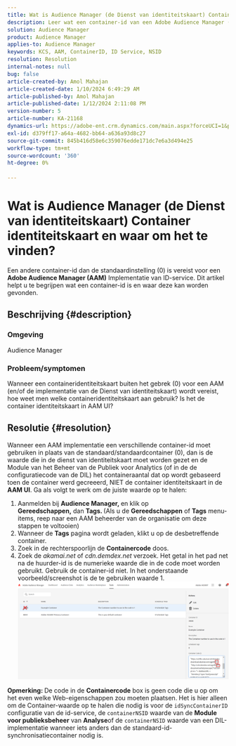 ```yaml
---
title: Wat is Audience Manager (de Dienst van identiteitskaart) Container identiteitskaart en waar om het te vinden?
description: Leer wat een container-id van een Adobe Audience Manager (ID-service) is en waar u deze kunt vinden. Volg de stappen in dit artikel.
solution: Audience Manager
product: Audience Manager
applies-to: Audience Manager
keywords: KCS, AAM, ContainerID, ID Service, NSID
resolution: Resolution
internal-notes: null
bug: false
article-created-by: Amol Mahajan
article-created-date: 1/10/2024 6:49:29 AM
article-published-by: Amol Mahajan
article-published-date: 1/12/2024 2:11:08 PM
version-number: 5
article-number: KA-21168
dynamics-url: https://adobe-ent.crm.dynamics.com/main.aspx?forceUCI=1&pagetype=entityrecord&etn=knowledgearticle&id=b1703163-84af-ee11-a569-6045bd006b3d
exl-id: d379ff17-a64a-4682-bb64-a636a93d8c27
source-git-commit: 845b416d58e6c359076edde171dc7e6a3d494e25
workflow-type: tm+mt
source-wordcount: '360'
ht-degree: 0%

---
```


# Wat is Audience Manager (de Dienst van identiteitskaart) Container identiteitskaart en waar om het te vinden?


Een andere container-id dan de standaardinstelling (0) is vereist voor een <b>Adobe Audience Manager (AAM)</b> Implementatie van ID-service. Dit artikel helpt u te begrijpen wat een container-id is en waar deze kan worden gevonden.

## Beschrijving {#description}


### <b>Omgeving</b>

Audience Manager



### <b>Probleem/symptomen</b>

Wanneer een containeridentiteitskaart buiten het gebrek (0) voor een AAM (en/of de implementatie van de Dienst van identiteitskaart) wordt vereist, hoe weet men welke containeridentiteitskaart aan gebruik? Is het de container identiteitskaart in AAM UI?


## Resolutie {#resolution}


Wanneer een AAM implementatie een verschillende container-id moet gebruiken in plaats van de standaard/standaardcontainer (0), dan is de waarde die in de dienst van identiteitskaart moet worden gezet en de Module van het Beheer van de Publiek voor Analytics (of in de de configuratiecode van de DIL) het containeraantal dat op wordt gebaseerd toen de container werd gecreeerd, NIET de container identiteitskaart in de <b>AAM UI</b>. Ga als volgt te werk om de juiste waarde op te halen:

1. Aanmelden bij <b>Audience Manager, </b>en klik op <b>Gereedschappen,</b> dan <b>Tags. </b>(Als u de <b>Gereedschappen</b> of <b>Tags</b> menu-items, reep naar een AAM beheerder van de organisatie om deze stappen te voltooien)
2. Wanneer de <b>Tags</b> pagina wordt geladen, klikt u op de desbetreffende container.
3. Zoek in de rechterspoorlijn de <b>Containercode</b> doos.
4. Zoek de *akamai.net* of *cdn.demdex.net* verzoek. Het getal in het pad net na de huurder-id is de numerieke waarde die in de code moet worden gebruikt. Gebruik de container-id niet. In het onderstaande voorbeeld/screenshot is de te gebruiken waarde 1.    ![](assets/4768ad75-347c-ed11-81ac-6045bd006a22.png)


<b>Opmerking: </b>De code in de <b>Containercode</b> box is geen code die u op om het even welke Web-eigenschappen zou moeten plaatsen. Het is hier alleen om de Container-waarde op te halen die nodig is voor de `idSyncContainerID` configuratie van de id-service, de `containerNSID` waarde van de <b>Module voor publieksbeheer</b> van <b>Analyse</b>of de `containerNSID` waarde van een DIL-implementatie wanneer iets anders dan de standaard-id-synchronisatiecontainer nodig is.

<b> </b>
